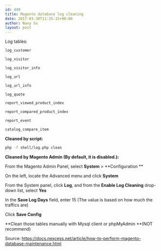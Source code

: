 ```yaml
---
id: 449
title: Magento database log cleaning
date: 2017-03-30T11:35:15+00:00
author: Navy Su
layout: post
---
```

Log tables:

```bash
log_customer

log_visitor

log_visitor_info

log_url

log_url_info

log_quote

report_viewed_product_index

report_compared_product_index

report_event

catalog_compare_item
```

**Cleaned by script:**

```bash
php -f shell/log.php clean
```

**Cleaned by Magento Admin (By default, it is disabled.):**

From the Magento Admin Panel, select **System** > **Configuration **
  
On the left, locate the Advanced menu and click **System**
  
From the System panel, click **Log**, and from the **Enable Log Cleaning** drop-down list, select **Yes**
  
In the **Save Log Days** field, enter 15 (The value is based on how much the traffics are)
  
Click **Save Config**

**Clean those tables manually with Mysql client or phpMyAdmin **(NOT recommend)

Source: <https://docs.nexcess.net/article/how-to-perform-magento-database-maintenance.html>